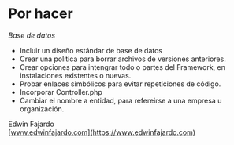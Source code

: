 Por hacer
=========

*Base de datos*
- Incluir un diseño estándar de base de datos
- Crear una política para borrar archivos de versiones anteriores.
- Crear opciones para intengrar todo o partes del Framework, en instalaciones existentes o nuevas.
- Probar enlaces simbólicos para evitar repeticiones de código.
- Incorporar Controller.php
- Cambiar el nombre a entidad, para refereirse a una empresa u organización.

Edwin Fajardo  
[www.edwinfajardo.com](https://www.edwinfajardo.com)
